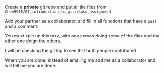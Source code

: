 Create a **private** git repo and put all the files from `Chem991E/07_introduction_to_git/class_assignment`

Add your partner as a collaborator, and fill in all functions that have a `pass` and a comment.

You must split up this task, with one person doing some of the files and the other one doign the others. 

I will be checking the git log to see that both people contributed

When you are done, instead of emailing me add me as a collaborator and will tell me you are done. 